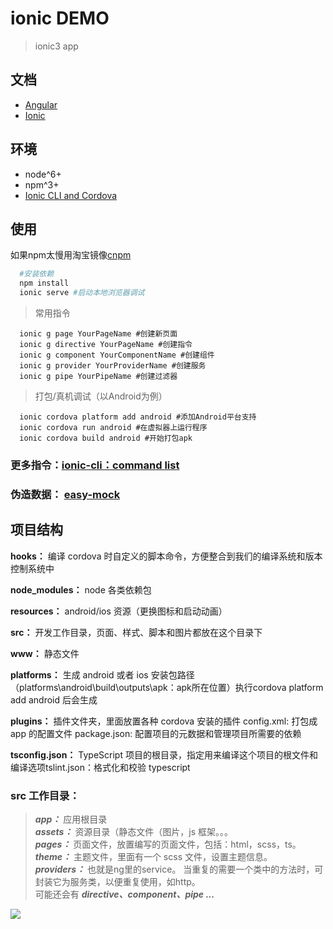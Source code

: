 # ionic DEMO

> ionic3 app

## 文档

* [Angular](https://angular.cn/docs)
* [Ionic](https://ionicframework.com/docs/components/#overview)

## 环境

* node^6+
* npm^3+
* [Ionic CLI and Cordova](https://ionicframework.com/docs/cli/)

## 使用

如果npm太慢用淘宝镜像[cnpm](https://npm.taobao.org/)

```bash
  #安装依赖
  npm install
  ionic serve #启动本地浏览器调试
```

> 常用指令 

```shell
  ionic g page YourPageName #创建新页面
  ionic g directive YourPageName #创建指令
  ionic g component YourComponentName #创建组件
  ionic g provider YourProviderName #创建服务
  ionic g pipe YourPipeName #创建过滤器
```

>打包/真机调试（以Android为例）

```shell
  ionic cordova platform add android #添加Android平台支持
  ionic cordova run android #在虚拟器上运行程序
  ionic cordova build android #开始打包apk
```

### 更多指令：[ionic-cli：command list](https://ionicframework.com/docs/cli/commands.html)

### 伪造数据： [easy-mock](https://www.easy-mock.com/)

## 项目结构

**hooks：** 编译 cordova 时自定义的脚本命令，方便整合到我们的编译系统和版本控制系统中

**node_modules：** node 各类依赖包

**resources：** android/ios 资源（更换图标和启动动画）

**src：** 开发工作目录，页面、样式、脚本和图片都放在这个目录下

**www：** 静态文件

**platforms：** 生成 android 或者 ios 安装包路径（platforms\android\build\outputs\apk：apk所在位置）执行cordova platform add android 后会生成

**plugins：** 插件文件夹，里面放置各种 cordova 安装的插件 config.xml: 打包成 app 的配置文件 package.json: 配置项目的元数据和管理项目所需要的依赖

**tsconfig.json：** TypeScript 项目的根目录，指定用来编译这个项目的根文件和编译选项tslint.json：格式化和校验 typescript

### **src** 工作目录：

> ***app：*** 应用根目录  <br/>
***assets：*** 资源目录（静态文件（图片，js 框架。。。  <br/>
***pages：*** 页面文件，放置编写的页面文件，包括：html，scss，ts。
***theme：*** 主题文件，里面有一个 scss 文件，设置主题信息。 <br/>
***providers：*** 也就是ng里的service。 当重复的需要一个类中的方法时，可封装它为服务类，以便重复使用，如http。 <br/>
可能还会有 ***directive、component、pipe ...***

<img src="https://img-blog.csdn.net/20170905131004085?watermark/2/text/aHR0cDovL2Jsb2cuY3Nkbi5uZXQvWmhhaUt1bjY4/font/5a6L5L2T/fontsize/400/fill/I0JBQkFCMA==/dissolve/70/gravity/Center">
